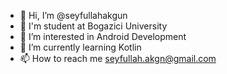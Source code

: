 - 👋 Hi, I’m @seyfullahakgun
- 🏫 I'm student at Bogazici University
- 👀 I’m interested in Android Development
- 🌱 I’m currently learning Kotlin
- 📫 How to reach me seyfullah.akgn@gmail.com

<!---
seyfullahakgun/seyfullahakgun is a ✨ special ✨ repository because its `README.md` (this file) appears on your GitHub profile.
You can click the Preview link to take a look at your changes.
--->
